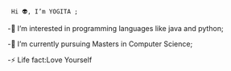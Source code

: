      Hi 👽, I’m YOGITA ;
 -👀 I’m interested in programming languages like java and python;
 
 -🌱 I’m currently pursuing Masters in Computer Science;
 
 -⚡ Life fact:Love Yourself
